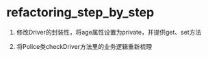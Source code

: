 # refactoring_step_by_step

1. 修改Driver的封装性，将age属性设置为private，并提供get、set方法

2. 将Police类checkDriver方法里的业务逻辑重新梳理